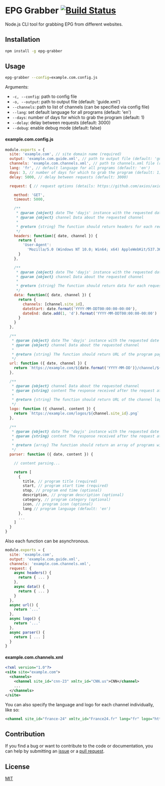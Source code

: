 # EPG Grabber [![Build Status](https://travis-ci.com/freearhey/epg-grabber.svg?branch=master)](https://travis-ci.com/freearhey/epg-grabber)

Node.js CLI tool for grabbing EPG from different websites.

## Installation

```sh
npm install -g epg-grabber
```

## Usage

```sh
epg-grabber --config=example.com.config.js
```

Arguments:

- `-c, --config`: path to config file
- `-o, --output`: path to output file (default: 'guide.xml')
- `--channels`: path to list of channels (can be specified via config file)
- `--lang`: set default language for all programs (default: 'en')
- `--days`: number of days for which to grab the program (default: 1)
- `--delay`: delay between requests (default: 3000)
- `--debug`: enable debug mode (default: false)

#### example.com.config.js

```js
module.exports = {
  site: 'example.com', // site domain name (required)
  output: 'example.com.guide.xml', // path to output file (default: 'guide.xml')
  channels: 'example.com.channels.xml', // path to channels.xml file (required)
  lang: 'fr', // default language for all programs (default: 'en')
  days: 3, // number of days for which to grab the program (default: 1)
  delay: 5000, // delay between requests (default: 3000)

  request: { // request options (details: https://github.com/axios/axios#request-config)

    method: 'GET',
    timeout: 5000,

    /**
     * @param {object} date The 'dayjs' instance with the requested date
     * @param {object} channel Data about the requested channel
     *
     * @return {string} The function should return headers for each request (optional)
     */
    headers: function({ date, channel }) {
      return {
        'User-Agent':
          'Mozilla/5.0 (Windows NT 10.0; Win64; x64) AppleWebKit/537.36 (KHTML, like Gecko) Chrome/79.0.3945.130 Safari/537.36 Edg/79.0.309.71'
      }
    },

    /**
     * @param {object} date The 'dayjs' instance with the requested date
     * @param {object} channel Data about the requested channel
     *
     * @return {string} The function should return data for each request (optional)
     */
    data: function({ date, channel }) {
      return {
        channels: [channel.site_id],
        dateStart: date.format('YYYY-MM-DDT00:00:00-00:00'),
        dateEnd: date.add(1, 'd').format('YYYY-MM-DDT00:00:00-00:00')
      }
    }
  },

  /**
   * @param {object} date The 'dayjs' instance with the requested date
   * @param {object} channel Data about the requested channel
   *
   * @return {string} The function should return URL of the program page for the channel
   */
  url: function ({ date, channel }) {
    return `https://example.com/${date.format('YYYY-MM-DD')}/channel/${channel.site_id}.html`
  },

  /**
   * @param {object} channel Data about the requested channel
   * @param {string} content The response received after the request at the above url
   *
   * @return {string} The function should return URL of the channel logo (optional)
   */
  logo: function ({ channel, content }) {
    return `https://example.com/logos/${channel.site_id}.png`
  },

  /**
   * @param {object} date The 'dayjs' instance with the requested date
   * @param {string} content The response received after the request at the above url
   *
   * @return {array} The function should return an array of programs with their descriptions
   */
  parser: function ({ date, content }) {

    // content parsing...

    return [
      {
        title, // program title (required)
        start, // program start time (required)
        stop, // program end time (optional)
        description, // program description (optional)
        category, // program category (optional)
        icon, // program icon (optional)
        lang // program language (default: 'en')
      },
      ...
    ]
  }
}
```

Also each function can be asynchronous.

```js
module.exports = {
  site: 'example.com',
  output: 'example.com.guide.xml',
  channels: 'example.com.channels.xml',
  request: {
    async headers() {
      return { ... }
    },
    async data() {
      return { ... }
    }
  },
  async url() {
    return '...'
  },
  async logo() {
    return '...'
  },
  async parser() {
    return [ ... ]
  }
}
```

#### example.com.channels.xml

```xml
<?xml version="1.0"?>
<site site="example.com">
  <channels>
    <channel site_id="cnn-23" xmltv_id="CNN.us">CNN</channel>
    ...
  </channels>
</site>
```

You can also specify the language and logo for each channel individually, like so:

```xml
<channel site_id="france-24" xmltv_id="France24.fr" lang="fr" logo="https://example.com/france24.png">France 24</channel>
```

## Contribution

If you find a bug or want to contribute to the code or documentation, you can help by submitting an [issue](https://github.com/freearhey/epg-grabber/issues) or a [pull request](https://github.com/freearhey/epg-grabber/pulls).

## License

[MIT](http://opensource.org/licenses/MIT)
